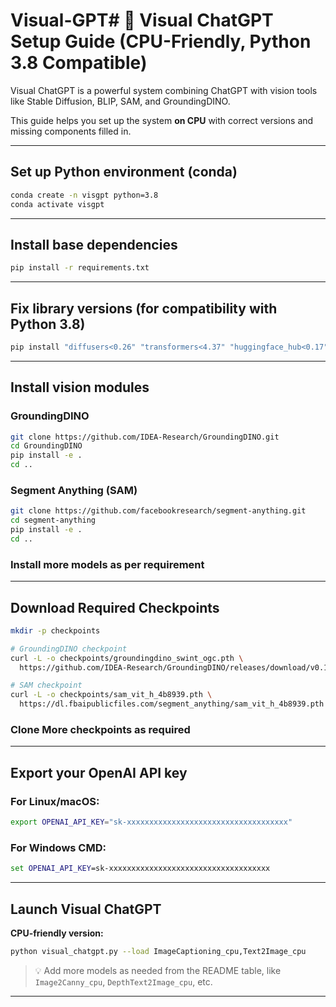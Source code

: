 # Visual-GPT# 🚀 Visual ChatGPT Setup Guide (CPU-Friendly, Python 3.8 Compatible)

Visual ChatGPT is a powerful system combining ChatGPT with vision tools like Stable Diffusion, BLIP, SAM, and GroundingDINO.

This guide helps you set up the system **on CPU** with correct versions and missing components filled in.

---

## Set up Python environment (conda)

```bash
conda create -n visgpt python=3.8
conda activate visgpt
```

---

## Install base dependencies

```bash
pip install -r requirements.txt
```


---

##  Fix library versions (for compatibility with Python 3.8)

```bash
pip install "diffusers<0.26" "transformers<4.37" "huggingface_hub<0.17" "accelerate<0.21"
```

---

## Install vision modules

### GroundingDINO

```bash
git clone https://github.com/IDEA-Research/GroundingDINO.git
cd GroundingDINO
pip install -e .
cd ..
```

### Segment Anything (SAM)

```bash
git clone https://github.com/facebookresearch/segment-anything.git
cd segment-anything
pip install -e .
cd ..
```

### Install more models as per requirement

---

## Download Required Checkpoints

```bash
mkdir -p checkpoints

# GroundingDINO checkpoint
curl -L -o checkpoints/groundingdino_swint_ogc.pth \
  https://github.com/IDEA-Research/GroundingDINO/releases/download/v0.1.0-alpha/groundingdino_swint_ogc.pth

# SAM checkpoint
curl -L -o checkpoints/sam_vit_h_4b8939.pth \
  https://dl.fbaipublicfiles.com/segment_anything/sam_vit_h_4b8939.pth
```

### Clone More checkpoints as required

---

## Export your OpenAI API key

### For Linux/macOS:
```bash
export OPENAI_API_KEY="sk-xxxxxxxxxxxxxxxxxxxxxxxxxxxxxxxxxxxx"
```

### For Windows CMD:
```cmd
set OPENAI_API_KEY=sk-xxxxxxxxxxxxxxxxxxxxxxxxxxxxxxxxxxxx
```

---

## Launch Visual ChatGPT

**CPU-friendly version:**

```bash
python visual_chatgpt.py --load ImageCaptioning_cpu,Text2Image_cpu
```

> 💡 Add more models as needed from the README table, like `Image2Canny_cpu`, `DepthText2Image_cpu`, etc.

---



